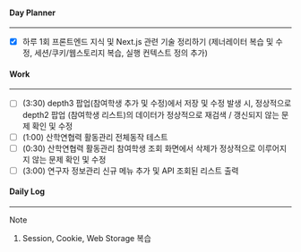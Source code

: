 
#### Day Planner
---
- [x] 하루 1회 프론트엔드 지식 및 Next.js 관련 기술 정리하기 (제너레이터 복습 및 수정, 세션/쿠키/웹스토리지 복습, 실행 컨텍스트 정의 추가)


#### Work
---
- [ ] (3:30) depth3 팝업(참여학생 추가 및 수정)에서 저장 및 수정 발생 시, 정상적으로 depth2 팝업 (참여학생 리스트)의 데이터가 정상적으로 재검색 / 갱신되지 않는 문제 확인 및 수정 
- [ ] (1:00) 산학연협력 활동관리 전체동작 테스트
- [ ] (0:30) 산학연협력 활동관리 참여학생 조회 화면에서 삭제가 정상적으로 이루어지지 않는 문제 확인 및 수정
- [ ] (3:00) 연구자 정보관리 신규 메뉴 추가 및 API 조회된 리스트 출력

#### Daily Log
---
> [!note]
> 1. Session, Cookie, Web Storage 복습
 